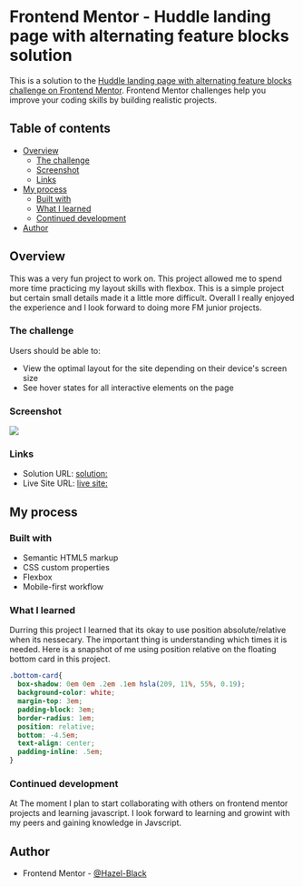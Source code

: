 # Frontend Mentor - Huddle landing page with alternating feature blocks solution

This is a solution to the [Huddle landing page with alternating feature blocks challenge on Frontend Mentor](https://www.frontendmentor.io/challenges/huddle-landing-page-with-alternating-feature-blocks-5ca5f5981e82137ec91a5100). Frontend Mentor challenges help you improve your coding skills by building realistic projects.

## Table of contents

- [Overview](#overview)
  - [The challenge](#the-challenge)
  - [Screenshot](#screenshot)
  - [Links](#links)
- [My process](#my-process)
  - [Built with](#built-with)
  - [What I learned](#what-i-learned)
  - [Continued development](#continued-development)
- [Author](#author)

## Overview

This was a very fun project to work on. This project allowed me to spend more time practicing my layout skills with flexbox. This is a simple project but certain small details made it a little more difficult. Overall I really enjoyed the experience and I look forward to doing more FM junior projects.

### The challenge

Users should be able to:

- View the optimal layout for the site depending on their device's screen size
- See hover states for all interactive elements on the page

### Screenshot

![](./screenshot.jpg)

### Links

- Solution URL: [solution: ](https://www.frontendmentor.io/solutions/landing-page-html5-css-mobile-first-custom-css-properties-h7S9xbJ11P)
- Live Site URL: [live site: ](https://hazel-black.github.io/huddle-landing-page-with-alternating-feature-blocks-master/)

## My process

### Built with

- Semantic HTML5 markup
- CSS custom properties
- Flexbox
- Mobile-first workflow

### What I learned
Durring this project I learned that its okay to use position absolute/relative when its nessecary. The important thing is understanding which times it is needed. Here is a snapshot of me using position relative on the floating bottom card in this project.  

```css
.bottom-card{
  box-shadow: 0em 0em .2em .1em hsla(209, 11%, 55%, 0.19);
  background-color: white;
  margin-top: 3em;
  padding-block: 3em;
  border-radius: 1em;
  position: relative;
  bottom: -4.5em;
  text-align: center;
  padding-inline: .5em;
}
```

### Continued development
At The moment I plan to start collaborating with others on frontend mentor projects  and learning javascript. I look forward to learning and growint with my peers and gaining knowledge in Javscript.  



## Author

- Frontend Mentor - [@Hazel-Black](https://www.frontendmentor.io/profile/Hazel-Black)
